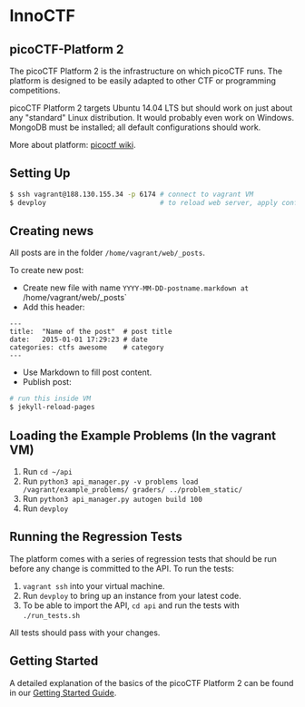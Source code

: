 # InnoCTF

picoCTF-Platform 2
-----------

The picoCTF Platform 2 is the infrastructure on which picoCTF runs. The 
platform is designed to be easily adapted to other CTF or programming 
competitions.

picoCTF Platform 2 targets Ubuntu 14.04 LTS but should work on just about 
any "standard" Linux distribution. It would probably even work on 
Windows. MongoDB must be installed; all default configurations should 
work.

More about platform: [picoctf wiki](https://github.com/picoCTF/picoCTF-platform/wiki).

Setting Up
------------
```bash
$ ssh vagrant@188.130.155.34 -p 6174 # connect to vagrant VM
$ devploy                            # to reload web server, apply config, etc
```

Creating news
------------
All posts are in the folder `/home/vagrant/web/_posts`. 

To create new post:

  - Create new file with name `YYYY-MM-DD-postname.markdown at `/home/vagrant/web/_posts`
  - Add this header:
```
---
title:  "Name of the post"  # post title
date:   2015-01-01 17:29:23 # date 
categories: ctfs awesome    # category
---
```
  - Use Markdown to fill post content.
  - Publish post:
```bash
# run this inside VM
$ jekyll-reload-pages 
```


Loading the Example Problems (In the vagrant VM)
------------
1. Run `cd ~/api`
2. Run `python3 api_manager.py -v problems load /vagrant/example_problems/ graders/ ../problem_static/`
3. Run `python3 api_manager.py autogen build 100`
4. Run `devploy`


Running the Regression Tests
----------------------------

The platform comes with a series of regression tests that should be run before any change is committed to the API.
To run the tests:

1. `vagrant ssh` into your virtual machine.
2. Run `devploy` to bring up an instance from your latest code.
3. To be able to import the API, `cd api` and run the tests with `./run_tests.sh`
 
All tests should pass with your changes.


Getting Started
---------------

A detailed explanation of the basics of the picoCTF Platform 2 can be found in our [Getting Started Guide](GettingStarted.md).
